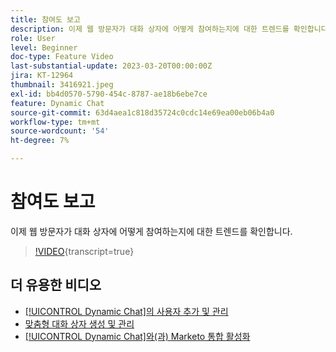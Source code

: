 ```yaml
---
title: 참여도 보고
description: 이제 웹 방문자가 대화 상자에 어떻게 참여하는지에 대한 트렌드를 확인합니다.
role: User
level: Beginner
doc-type: Feature Video
last-substantial-update: 2023-03-20T00:00:00Z
jira: KT-12964
thumbnail: 3416921.jpeg
exl-id: bb4d0570-5790-454c-8787-ae18b6ebe7ce
feature: Dynamic Chat
source-git-commit: 63d4aea1c818d35724c0cdc14e69ea00eb06b4a0
workflow-type: tm+mt
source-wordcount: '54'
ht-degree: 7%

---
```


# 참여도 보고

이제 웹 방문자가 대화 상자에 어떻게 참여하는지에 대한 트렌드를 확인합니다.

>[!VIDEO](https://video.tv.adobe.com/v/3416921/?quality=12&learn=on){transcript=true}

## 더 유용한 비디오

* [[!UICONTROL Dynamic Chat]의 사용자 추가 및 관리](user-management.md)
* [맞춤형 대화 상자 생성 및 관리](dialogue-management.md)
* [[!UICONTROL Dynamic Chat]와(과) Marketo 통합 활성화](marketo-integration.md)
